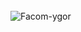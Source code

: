 <div style="display: inline-block;"><br>
    <img alt="Facom-ygor" src="https://media.discordapp.net/attachments/954930826179649547/954933379214745610/20220319_220047.gif">
</div>
